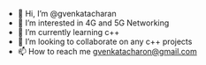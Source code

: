 - 👋 Hi, I’m @gvenkatacharan
- 👀 I’m interested in 4G and 5G Networking
- 🌱 I’m currently learning c++
- 💞️ I’m looking to collaborate on any c++ projects
- 📫 How to reach me gvenkatacharon@gmail.com

<!---
gvenkatacharan/gvenkatacharan is a ✨ special ✨ repository because its `README.md` (this file) appears on your GitHub profile.
You can click the Preview link to take a look at your changes.
--->
